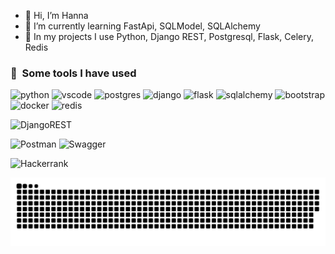 - 👋 Hi, I’m Hanna
- 🌱 I’m currently learning FastApi, SQLModel, SQLAlchemy
- :thought_balloon: In my projects I use Python, Django REST, Postgresql, Flask, Celery, Redis

<!---
annett21/annett21 is a ✨ special ✨ repository because its `README.md` (this file) appears on your GitHub profile.
You can click the Preview link to take a look at your changes.
--->

<h3> 🚀 &nbsp;Some tools I have used</h3>
<p align="left">
<img src="https://cdn.jsdelivr.net/gh/devicons/devicon/icons/python/python-original.svg" alt="python" width="35" height="35"/>
<img src="https://cdn.jsdelivr.net/gh/devicons/devicon/icons/vscode/vscode-original.svg" alt="vscode" width="35" height="35"/>
<img src="https://cdn.jsdelivr.net/gh/devicons/devicon/icons/postgresql/postgresql-plain.svg" alt="postgres" width="35" height="35"/>
<img src="https://cdn.jsdelivr.net/gh/devicons/devicon/icons/django/django-plain.svg" alt="django" width="35" height="35"/>
<img src="https://cdn.jsdelivr.net/gh/devicons/devicon/icons/flask/flask-original.svg" alt="flask" width="35" height="35"/>
<img src="https://cdn.jsdelivr.net/gh/devicons/devicon/icons/sqlalchemy/sqlalchemy-original.svg" alt="sqlalchemy" width="35" height="35"/>
<img src="https://cdn.jsdelivr.net/gh/devicons/devicon/icons/bootstrap/bootstrap-plain.svg" alt="bootstrap" width="35" height="35"/>
<img src="https://cdn.jsdelivr.net/gh/devicons/devicon/icons/docker/docker-original.svg" alt="docker" width="35" height="35"/>
<img src="https://cdn.jsdelivr.net/gh/devicons/devicon/icons/redis/redis-original.svg" alt="redis" width="35" height="35"/>
</p>

![DjangoREST](https://img.shields.io/badge/DJANGO-REST-ff1709?style=for-the-badge&logo=django&logoColor=white&color=ff1709&labelColor=gray)

![Postman](https://img.shields.io/badge/Postman-FF6C37?style=for-the-badge&logo=postman&logoColor=white) ![Swagger](https://img.shields.io/badge/-Swagger-%23Clojure?style=for-the-badge&logo=swagger&logoColor=white)

![Hackerrank](https://img.shields.io/badge/-Hackerrank-2EC866?style=for-the-badge&logo=HackerRank&logoColor=white)

![Snake animation](https://github.com/annett21/annett21/blob/output/github-contribution-grid-snake.svg)
